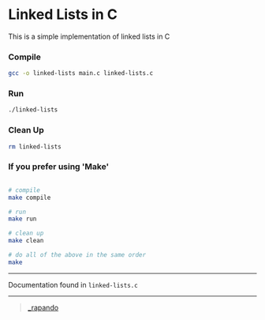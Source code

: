 # Linked Lists in C

This is a simple implementation of linked lists in C

### Compile

```sh
gcc -o linked-lists main.c linked-lists.c
```

### Run

```bash
./linked-lists
```

### Clean Up

```sh
rm linked-lists
```

### If you prefer using 'Make'

```sh

# compile 
make compile

# run
make run

# clean up
make clean

# do all of the above in the same order
make
```

---

Documentation found in `linked-lists.c`

---

> [_rapando](https://twitter.com/_rapando)